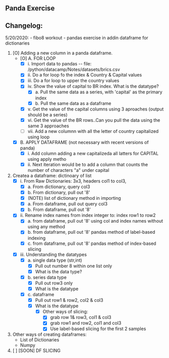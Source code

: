 ## Panda Exercise

Changelog:
---
5/20/2020:
    - fibo8 workout
    - pandas exercise in addin dataframe for dictionaries


1. [O] Adding a new column in a panda dataframe.
    - [O] A. FOR LOOP
        - [X] i.   Import data to pandas
            -- file: /python/datacamp/Notes/datasets/brics.csv
        - [X] ii.  Do a for loop fo the index & Country & Capital values
        - [X] iii. Do a for loop to upper the country values
        - [X] iv.  Show the value of capital to BR index. What is the datatype?
            - [X] a.  Pull the same data as a series, with 'capital' as the primary index
            - [X] b.  Pull the same data as a dataframe
        - [X] v.   Get the value of the capital columns using 3 aproaches (output should be a series)
        - [X] vi.  Get the value of the BR rows..Can you pull the data using the same 3 approaches
        - [ ] vii.  Add a new columnn with all the letter of country capitalized using loop
    - [X] B. APPLY DATAFRAME (not necessary with recent versions of panda)
        - [X] i.   Add column adding a new capitalizeda all latters for CAPITAL using apply metho
        - [X] ii.  Next iteration would be to add a column that counts the number of characters "a" under capital
2. Createa a dataframe: dictinoary of list
    - [X] i.   From Raw Dictionaries: 3x3, headers col1 to col3,
        - [X] a.  From dictionary, query col3
        - [X] b.  From dictionary, pull out '8'
        - [X] (NOTE) list of dictionary method in importing
        - [X] a.  From dataframe, pull out query col3
        - [X] b.  From dataframe, pull out '8'
    - [X] ii. Rename index names from index integer to: index row1 to row2
        - [X] a. from dataframe, pull out '8' using col and index names without using any method
        - [X] b. from dataframe, pull out '8' pandas method of label-based indexing
        - [X] c. from dataframe, pull out '8' pandas method of index-based slicing
    - [X] iii. Understanding the datatypes
        - [X] a. single data type (str,int)
            - [X] Pull out number 8 within one list only
            - [X] What is the data type?
        - [X] b. series data type 
            - [X] Pull out row3 only
            - [X] What is the datatype
        - [X] c. dataframe
            - [X] Pull out row1 & row2, col2 & col3
            - [X] What is the datatype
                - [X] Other ways of slicing:
                    - [X] grab row 1& row3, col1 & col3
                    - [X] grab row1 and row2, col1 and col3
                    - [X] Use label-based slicing for the first 2 samples
3. Other ways of creating dataframes:
    - List of Dictionaries
    - Numpy
5. [ ] [SOON] DF SLICING

